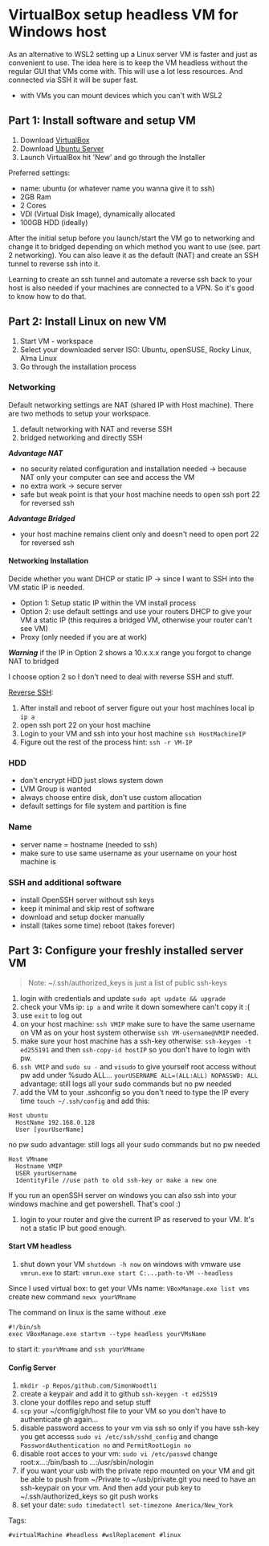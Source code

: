 # VirtualBox setup headless VM for Windows host

As an alternative to WSL2 setting up a Linux server VM is faster and just as 
convenient to use. The idea here is to keep the VM headless without the regular 
GUI that VMs come with. This will use a lot less resources. And connected via 
SSH it will be super fast.

* with VMs you can mount devices which you can't with WSL2

## Part 1: Install software and setup VM

1. Download [VirtualBox]
1. Download [Ubuntu Server]
1. Launch VirtualBox hit 'New' and go through the Installer

Preferred settings:

* name: ubuntu (or whatever name you wanna give it to ssh)
* 2GB Ram
* 2 Cores
* VDI (Virtual Disk Image), dynamically allocated
* 100GB HDD (ideally)

After the initial setup before you launch/start the VM go to networking and 
change it to bridged depending on which method you want to use 
(see. part 2 networking). You can also leave it as the default (NAT) and 
create an SSH tunnel to reverse ssh into it.

Learning to create an ssh tunnel and automate a reverse ssh back to your host
is also needed if your machines are connected to a VPN. So it's good to know
how to do that.

## Part 2: Install Linux on new VM

1. Start VM - workspace
1. Select your downloaded server ISO: Ubuntu, openSUSE, Rocky Linux, Alma Linux
1. Go through the installation process 

### Networking

Default networking settings are NAT (shared IP with Host machine). There are 
two methods to setup your workspace. 

1. default networking with NAT and reverse SSH
2. bridged networking and directly SSH

***Advantage NAT***

* no security related configuration and installation needed -> because NAT only
your computer can see and access the VM
* no extra work -> secure server
* safe but weak point is that your host machine needs to open ssh port 22 for 
reversed ssh

***Advantage Bridged***

* your host machine remains client only and doesn't need to open port 22 for 
reversed ssh

#### Networking Installation

Decide whether you want DHCP or static IP -> since I want to SSH into the VM
static IP is needed.
* Option 1: Setup static IP within the VM install process
* Option 2: use default settings and use your routers DHCP to give your VM a 
static IP (this requires a bridged VM, otherwise your router can't see VM)
* Proxy (only needed if you are at work)

***Warning*** if the IP in Option 2 shows a 10.x.x.x range you forgot to change 
NAT to bridged

I choose option 2 so I don't need to deal with reverse SSH and stuff.

[Reverse SSH]:

1. After install and reboot of server figure out your host machines local ip `ip a`
1. open ssh port 22 on your host machine
1. Login to your VM and ssh into your host machine `ssh HostMachineIP`
1. Figure out the rest of the process hint: `ssh -r VM-IP`

### HDD

* don't encrypt HDD just slows system down
* LVM Group is wanted
* always choose entire disk, don't use custom allocation
* default settings for file system and partition is fine

### Name

* server name = hostname (needed to ssh)
* make sure to use same username as your username on your host machine is

### SSH and additional software

* install OpenSSH server without ssh keys
* keep it minimal and skip rest of software
* download and setup docker manually
* install (takes some time) reboot (takes forever)

## Part 3: Configure your freshly installed server VM

> Note: ~/.ssh/authorized_keys is just a list of public ssh-keys

1. login with credentials and update `sudo apt update && upgrade`
1. check your VMs ip: `ip a` and write it down somewhere can't copy it :(
1. use `exit` to log out
1. on your host machine: `ssh VMIP` make sure to have the same username on VM 
as on your host system otherwise `ssh VM-username@VMIP` needed.
1. make sure your host machine has a ssh-key otherwise: `ssh-keygen -t ed255191`
and then `ssh-copy-id hostIP`  so you don't have to login with pw. 
1. `ssh VMIP` and `sudo su -` and `visudo` to give yourself root access without
pw add under %sudo ALL... `yourUSERNAME ALL=(ALL:ALL) NOPASSWD: ALL`
advantage: still logs all your sudo commands but no pw needed
1. add the VM to your .sshconfig so you don't need to type the IP every time
`touch ~/.ssh/config` and add this:

```
Host ubuntu
  HostName 192.168.0.128
  User [yourUserName]
```

no pw sudo advantage: still logs all your sudo commands but no pw needed

```
Host VMname
  Hostname VMIP
  USER yourUsername
  IdentityFile //use path to old ssh-key or make a new one
```

If you run an openSSH server on windows you can also ssh into your windows 
machine and get powershell. That's cool :)

1. login to your router and give the current IP as reserved to your VM. It's 
not a static IP but good enough.

#### Start VM headless

1. shut down your VM `shutdown -h now`
on windows with vmware use `vmrun.exe`
to start: `vmrun.exe start C:...path-to-VM --headless`

Since I used virtual box:
to get your VMs name: `VBoxManage.exe list vms`
create new command `newx yourVMname`

The command on linux is the same without .exe

```
#!/bin/sh
exec VBoxManage.exe startvm --type headless yourVMsName
```

to start it: `yourVMname` and `ssh yourVMname`

#### Config Server

1. `mkdir -p Repos/github.com/SimonWoodtli`
1. create a keypair and add it to github `ssh-keygen -t ed25519`
1. clone your dotfiles repo and setup stuff
1. `scp` your ~/config/gh/host file to your VM so you don't have to authenticate
gh again...
1. disable password access to your vm via ssh so only if you have ssh-key you
get accesss `sudo vi /etc/ssh/sshd_config` and change `PasswordAuthentication no`
and `PermitRootLogin no`
1. disable root acces to your vm: `sudo vi /etc/passwd` change root:x...:/bin/bash 
to ...:/usr/sbin/nologin
1. if you want your usb with the private repo mounted on your VM and git be able 
to push from ~/Private to ~/usb/private.git you need to have an ssh-keypair on 
your vm. And then add your pub key to ~/.ssh/authorized_keys so git push works
1. set your date: `sudo timedatectl set-timezone America/New_York`

[Reverse SSH]: <https://www.howtogeek.com/428413/what-is-reverse-ssh-tunneling-and-how-to-use-it/>
[VirtualBox]: <https://www.virtualbox.org/>
[Ubuntu Server]: <https://ubuntu.com/#download>

Tags:

    #virtualMachine #headless #wslReplacement #linux
